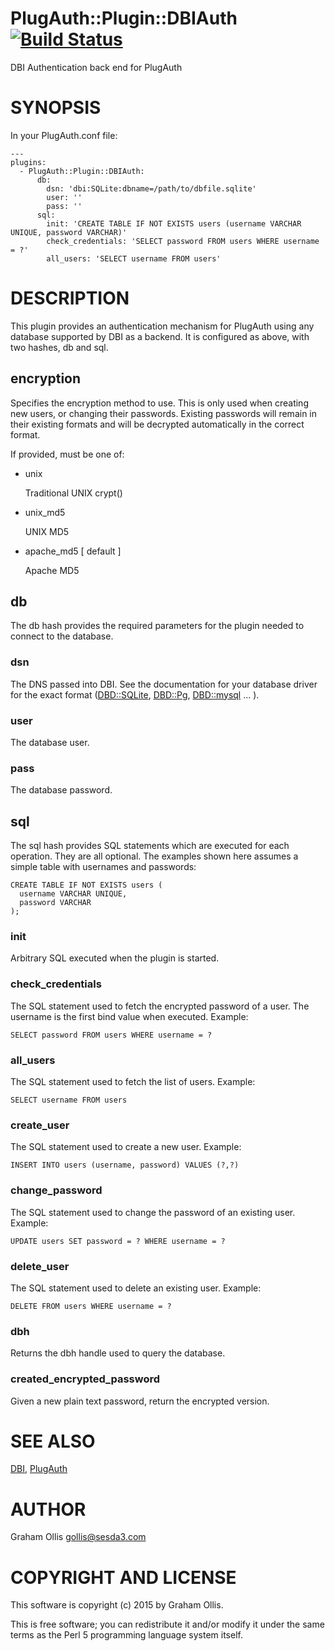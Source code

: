 # PlugAuth::Plugin::DBIAuth [![Build Status](https://secure.travis-ci.org/clustericious/PlugAuth-Plugin-DBIAuth.png)](http://travis-ci.org/clustericious/PlugAuth-Plugin-DBIAuth)

DBI Authentication back end for PlugAuth

# SYNOPSIS

In your PlugAuth.conf file:

    ---
    plugins:
      - PlugAuth::Plugin::DBIAuth:
          db:
            dsn: 'dbi:SQLite:dbname=/path/to/dbfile.sqlite'
            user: ''
            pass: ''
          sql:
            init: 'CREATE TABLE IF NOT EXISTS users (username VARCHAR UNIQUE, password VARCHAR)'
            check_credentials: 'SELECT password FROM users WHERE username = ?'
            all_users: 'SELECT username FROM users'

# DESCRIPTION

This plugin provides an authentication mechanism for PlugAuth using any
database supported by DBI as a backend.  It is configured as above, with
two hashes, db and sql.

## encryption

Specifies the encryption method to use.  This is only used when creating
new users, or changing their passwords.  Existing passwords will remain
in their existing formats and will be decrypted automatically in the 
correct format.

If provided, must be one of:

- unix

    Traditional UNIX crypt()

- unix\_md5

    UNIX MD5

- apache\_md5 \[ default \]

    Apache MD5

## db

The db hash provides the required parameters for the plugin needed to
connect to the database.

### dsn

The DNS passed into DBI.  See the documentation for your database driver
for the exact format ([DBD::SQLite](https://metacpan.org/pod/DBD::SQLite), [DBD::Pg](https://metacpan.org/pod/DBD::Pg), [DBD::mysql](https://metacpan.org/pod/DBD::mysql) ... ).

### user

The database user.

### pass

The database password.

## sql

The sql hash provides SQL statements which are executed for each 
operation.  They are all optional.  The examples shown here assumes
a simple table with usernames and passwords:

    CREATE TABLE IF NOT EXISTS users (
      username VARCHAR UNIQUE,
      password VARCHAR
    );

### init

Arbitrary SQL executed when the plugin is started.

### check\_credentials

The SQL statement used to fetch the encrypted password of a
user.  The username is the first bind value when executed.
Example:

    SELECT password FROM users WHERE username = ?

### all\_users

The SQL statement used to fetch the list of users.  Example:

    SELECT username FROM users

### create\_user

The SQL statement used to create a new user.  Example:

    INSERT INTO users (username, password) VALUES (?,?)

### change\_password

The SQL statement used to change the password of an existing user.  Example:

    UPDATE users SET password = ? WHERE username = ?

### delete\_user

The SQL statement used to delete an existing user.  Example:

    DELETE FROM users WHERE username = ?

### dbh

Returns the dbh handle used to query the database.

### created\_encrypted\_password

Given a new plain text password, return the encrypted version.

# SEE ALSO

[DBI](https://metacpan.org/pod/DBI),
[PlugAuth](https://metacpan.org/pod/PlugAuth)

# AUTHOR

Graham Ollis <gollis@sesda3.com>

# COPYRIGHT AND LICENSE

This software is copyright (c) 2015 by Graham Ollis.

This is free software; you can redistribute it and/or modify it under
the same terms as the Perl 5 programming language system itself.
